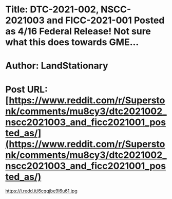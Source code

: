 # Title: DTC-2021-002, NSCC-2021003 and FICC-2021-001 Posted as 4/16 Federal Release! Not sure what this does towards GME...
# Author: LandStationary
# Post URL: [https://www.reddit.com/r/Superstonk/comments/mu8cy3/dtc2021002_nscc2021003_and_ficc2021001_posted_as/](https://www.reddit.com/r/Superstonk/comments/mu8cy3/dtc2021002_nscc2021003_and_ficc2021001_posted_as/)


https://i.redd.it/6cqqjbe9l6u61.jpg